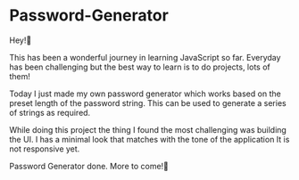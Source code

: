 # Password-Generator

Hey!🙌

This has been a wonderful journey in learning JavaScript so far. 
Everyday has been challenging but the best way to learn is to do projects, lots of them!

Today I just made my own password generator which works based on the preset length of the password string.
This can be used to generate a series of strings as required.

While doing this project the thing I found the most challenging was building the UI.
I has a minimal look that matches with the tone of the application 
It is not responsive yet.

Password Generator done.
More to come!🤞
